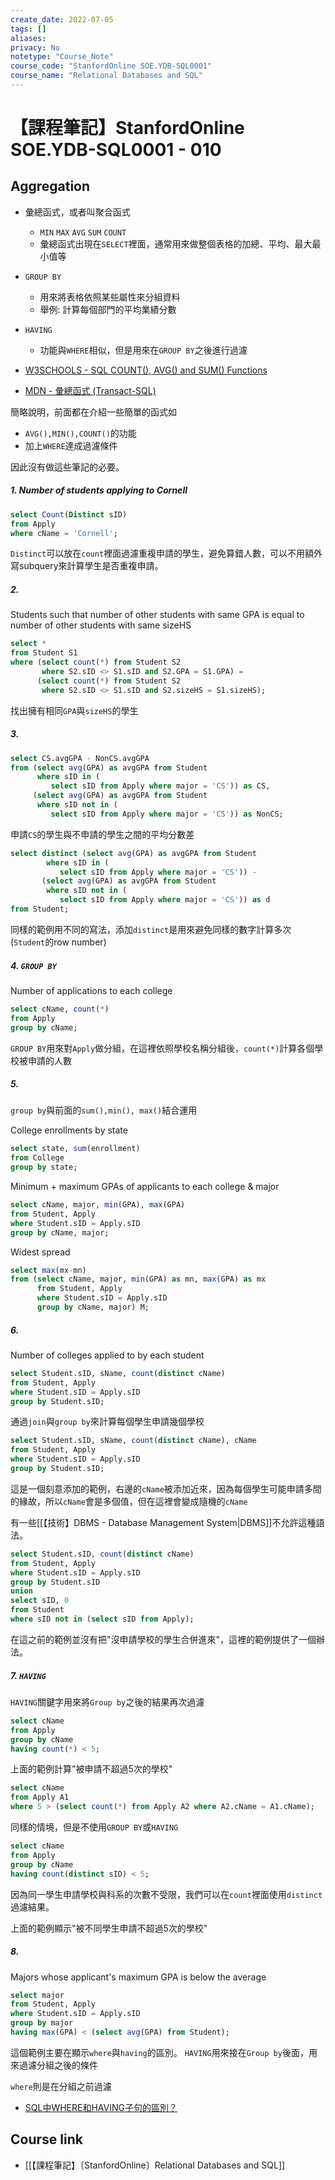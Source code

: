 ```yaml
---
create_date: 2022-07-05
tags: []	
aliases:
privacy: No
notetype: "Course_Note"
course_code: "StanfordOnline SOE.YDB-SQL0001"
course_name: "Relational Databases and SQL"
---
```


# 【課程筆記】StanfordOnline SOE.YDB-SQL0001 - 010

## Aggregation

- 彙總函式，或者叫聚合函式
	- `MIN` `MAX` `AVG` `SUM` `COUNT`
	- 彙總函式出現在`SELECT`裡面，通常用來做整個表格的加總、平均、最大最小值等
- `GROUP BY`
	- 用來將表格依照某些屬性來分組資料
	- 舉例: 計算每個部門的平均業績分數
- `HAVING`
	- 功能與`WHERE`相似，但是用來在`GROUP BY`之後進行過濾

- [W3SCHOOLS - SQL COUNT(), AVG() and SUM() Functions](https://www.w3schools.com/sql/sql_count_avg_sum.asp)
- [MDN - 彙總函式 (Transact-SQL)](https://docs.microsoft.com/zh-tw/sql/t-sql/functions/aggregate-functions-transact-sql?view=sql-server-ver16)

簡略說明，前面都在介紹一些簡單的函式如 
- `AVG(),MIN(),COUNT()`的功能
- 加上`WHERE`達成過濾條件

因此沒有做這些筆記的必要。

##### 1. Number of students applying to Cornell

``` SQL
select Count(Distinct sID)
from Apply
where cName = 'Cornell';
```

`Distinct`可以放在`count`裡面過濾重複申請的學生，避免算錯人數，可以不用額外寫subquery來計算學生是否重複申請。

##### 2.  

Students such that number of other students with same GPA is equal to number of other students with same sizeHS

``` sql
select *
from Student S1
where (select count(*) from Student S2
       where S2.sID <> S1.sID and S2.GPA = S1.GPA) =
      (select count(*) from Student S2
       where S2.sID <> S1.sID and S2.sizeHS = S1.sizeHS);
```

找出擁有相同`GPA`與`sizeHS`的學生

##### 3.

``` sql
select CS.avgGPA - NonCS.avgGPA
from (select avg(GPA) as avgGPA from Student
      where sID in (
         select sID from Apply where major = 'CS')) as CS,
     (select avg(GPA) as avgGPA from Student
      where sID not in (
         select sID from Apply where major = 'CS')) as NonCS;
```

申請`CS`的學生與不申請的學生之間的平均分數差

``` SQL
select distinct (select avg(GPA) as avgGPA from Student
        where sID in (
           select sID from Apply where major = 'CS')) -
       (select avg(GPA) as avgGPA from Student
        where sID not in (
           select sID from Apply where major = 'CS')) as d
from Student;
```

同樣的範例用不同的寫法，添加`distinct`是用來避免同樣的數字計算多次(`Student`的row number)

##### 4. `GROUP BY`

Number of applications to each college

``` sql
select cName, count(*)
from Apply
group by cName;
```

`GROUP BY`用來對`Apply`做分組，在這裡依照學校名稱分組後，`count(*)`計算各個學校被申請的人數

##### 5.

`group by`與前面的`sum(),min(), max()`結合運用

College enrollments by state

``` sql
select state, sum(enrollment)
from College
group by state;
```

Minimum + maximum GPAs of applicants to each college & major

``` sql
select cName, major, min(GPA), max(GPA)
from Student, Apply
where Student.sID = Apply.sID
group by cName, major;
```

Widest spread

``` sql
select max(mx-mn)
from (select cName, major, min(GPA) as mn, max(GPA) as mx
      from Student, Apply
      where Student.sID = Apply.sID
      group by cName, major) M;
```

##### 6. 

Number of colleges applied to by each student

``` sql
select Student.sID, sName, count(distinct cName)
from Student, Apply
where Student.sID = Apply.sID
group by Student.sID;
```

通過`join`與`group by`來計算每個學生申請幾個學校

``` sql
select Student.sID, sName, count(distinct cName), cName
from Student, Apply
where Student.sID = Apply.sID
group by Student.sID;
```

這是一個刻意添加的範例，右邊的`cName`被添加近來，因為每個學生可能申請多間的緣故，所以`cName`會是多個值，但在這裡會變成隨機的`cName`

有一些[[【技術】DBMS - Database Management System|DBMS]]不允許這種語法。

``` sql
select Student.sID, count(distinct cName)
from Student, Apply
where Student.sID = Apply.sID
group by Student.sID
union
select sID, 0
from Student
where sID not in (select sID from Apply);
```

在這之前的範例並沒有把"沒申請學校的學生合併進來"，這裡的範例提供了一個辦法。

##### 7. `HAVING`

`HAVING`關鍵字用來將`Group by`之後的結果再次過濾

``` sql
select cName
from Apply
group by cName
having count(*) < 5;
```

上面的範例計算"被申請不超過5次的學校"

``` sql
select cName
from Apply A1
where 5 > (select count(*) from Apply A2 where A2.cName = A1.cName);
```

同樣的情境，但是不使用`GROUP BY`或`HAVING`

``` sql
select cName
from Apply
group by cName
having count(distinct sID) < 5;
```

因為同一學生申請學校與科系的次數不受限，我們可以在`count`裡面使用`distinct`過濾結果。

上面的範例顯示"被不同學生申請不超過5次的學校"

##### 8.

Majors whose applicant's maximum GPA is below the average

``` sql
select major
from Student, Apply
where Student.sID = Apply.sID
group by major
having max(GPA) < (select avg(GPA) from Student);
```

這個範例主要在顯示`where`與`having`的區別。
`HAVING`用來接在`Group by`後面，用來過濾分組之後的條件

`where`則是在分組之前過濾
- [SQL中WHERE和HAVING子句的區別？](https://kknews.cc/zh-tw/code/vrgvx8q.html)

## Course link

- [[【課程筆記】〔StanfordOnline〕Relational Databases and SQL]]